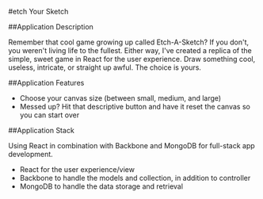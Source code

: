 #etch Your Sketch

##Application Description

Remember that cool game growing up called Etch-A-Sketch? If you don't, you weren't
living life to the fullest. Either way, I've created a replica of the simple,
sweet game in React for the user experience. Draw something cool, useless, intricate, 
or straight up awful. The choice is yours. 

##Application Features

- Choose your canvas size (between small, medium, and large)
- Messed up? Hit that descriptive button and have it reset the canvas so you can start over

##Application Stack

Using React in combination with Backbone and MongoDB for full-stack app development.

- React for the user experience/view
- Backbone to handle the models and collection, in addition to controller
- MongoDB to handle the data storage and retrieval

